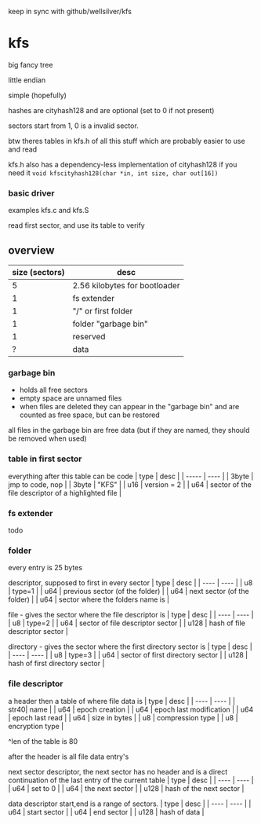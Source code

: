 keep in sync with github/wellsilver/kfs

# kfs

big fancy tree

little endian

simple (hopefully)

hashes are cityhash128 and are optional (set to 0 if not present)

sectors start from 1, 0 is a invalid sector.

btw theres tables in kfs.h of all this stuff which are probably easier to use and read

kfs.h also has a dependency-less implementation of cityhash128 if you need it ``void kfscityhash128(char *in, int size, char out[16])``

### basic driver
examples kfs.c and kfs.S

read first sector, and use its table to verify

## overview
| size (sectors) | desc |
| - | - |
| 5 | 2.56 kilobytes for bootloader |
| 1 | fs extender |
| 1 | "/" or first folder |
| 1 | folder "garbage bin" |
| 1 | reserved |
| ? | data |

### garbage bin
- holds all free sectors
- empty space are unnamed files
- when files are deleted they can appear in the "garbage bin" and are counted as free space, but can be restored

all files in the garbage bin are free data (but if they are named, they should be removed when used)

### table in first sector

everything after this table can be code
| type  | desc |
| ----- | ---- |
| 3byte | jmp to code, nop |
| 3byte | "KFS" |
| u16   | version = 2 |
| u64   | sector of the file descriptor of a highlighted file |

### fs extender
todo

### folder
every entry is 25 bytes

descriptor, supposed to first in every sector
| type | desc |
| ---- | ---- |
| u8   | type=1 |
| u64  | previous sector (of the folder) |
| u64  | next sector (of the folder) |
| u64  | sector where the folders name is |

file - gives the sector where the file descriptor is
| type | desc |
| ---- | ---- |
| u8   | type=2 |
| u64  | sector of file descriptor sector |
| u128 | hash of file descriptor sector |

directory - gives the sector where the first directory sector is
| type | desc |
| ---- | ---- |
| u8   | type=3 |
| u64  | sector of first directory sector |
| u128 | hash of first directory sector |

### file descriptor
a header then a table of where file data is
| type | desc |
| ---- | ---- |
| str40| name |
| u64  | epoch creation |
| u64  | epoch last modification |
| u64  | epoch last read |
| u64  | size in bytes      |
| u8   | compression type   |
| u8   | encryption type    |

^len of the table is 80

after the header is all file data entry's

next sector descriptor, the next sector has no header and is a direct continuation of the last entry of the current table
| type | desc |
| ---- | ---- |
| u64  | set to 0 |
| u64  | the next sector |
| u128 | hash of the next sector |

data descriptor start,end is a range of sectors.
| type | desc |
| ---- | ---- |
| u64  | start sector |
| u64  | end sector   |
| u128 | hash of data |